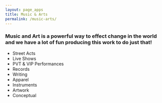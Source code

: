 ```yaml
---
layout: page_apps
title: Music & Arts
permalink: /music-arts/
---
```


<!--<a>We sing about the epic future we're living in and the one we're hurtling ourselves toward...</a>
<p>Play, scroll art, video's, interactive, treasure entry</p>-->
<!--about-->
<h3>Music and Art is a powerful way to effect change in the world and we have a lot of fun producing this work to do just that!</h3>

<ul>
<li>Street Acts</li>
<li>Live Shows</li>
<li>PVT & VIP Performances</li>
<li>Records</li>
<li>Writing</li>
<li>Apparel</li>
<li>Instruments</li>
<li>Artwork</li>
<li>Conceptual</li>
</ul>
